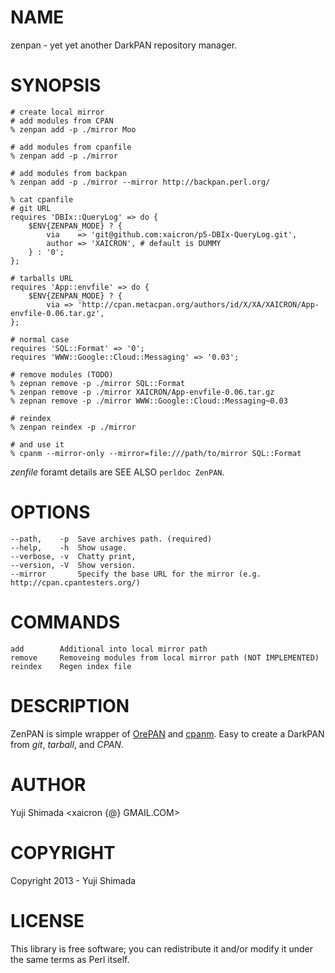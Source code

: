 # NAME

zenpan - yet yet another DarkPAN repository manager.

# SYNOPSIS

    # create local mirror
    # add modules from CPAN
    % zenpan add -p ./mirror Moo

    # add modules from cpanfile
    % zenpan add -p ./mirror

    # add modules from backpan
    % zenpan add -p ./mirror --mirror http://backpan.perl.org/

    % cat cpanfile
    # git URL
    requires 'DBIx::QueryLog' => do {
        $ENV{ZENPAN_MODE} ? {
            via    => 'git@github.com:xaicron/p5-DBIx-QueryLog.git',
            author => 'XAICRON', # default is DUMMY
        } : '0';
    };

    # tarballs URL
    requires 'App::envfile' => do {
        $ENV{ZENPAN_MODE} ? {
            via => 'http://cpan.metacpan.org/authors/id/X/XA/XAICRON/App-envfile-0.06.tar.gz',
    };

    # normal case
    requires 'SQL::Format' => '0';
    requires 'WWW::Google::Cloud::Messaging' => '0.03';

    # remove modules (TODO)
    % zepnan remove -p ./mirror SQL::Format
    % zenpan remove -p ./mirror XAICRON/App-envfile-0.06.tar.gz
    % zepnan remove -p ./mirror WWW::Google::Cloud::Messaging~0.03

    # reindex
    % zenpan reindex -p ./mirror

    # and use it
    % cpanm --mirror-only --mirror=file:///path/to/mirror SQL::Format

_zenfile_ foramt details are SEE ALSO `perldoc ZenPAN`.

# OPTIONS

    --path,    -p  Save archives path. (required)
    --help,    -h  Show usage.
    --verbose, -v  Chatty print,
    --version, -V  Show version.
    --mirror       Specify the base URL for the mirror (e.g. http://cpan.cpantesters.org/)

# COMMANDS

    add        Additional into local mirror path
    remove     Removeing modules from local mirror path (NOT IMPLEMENTED)
    reindex    Regen index file

# DESCRIPTION

ZenPAN is simple wrapper of [OrePAN](http://search.cpan.org/perldoc?OrePAN) and [cpanm](http://search.cpan.org/perldoc?cpanm).
Easy to create a DarkPAN from _git_, _tarball_, and _CPAN_.

# AUTHOR

Yuji Shimada <xaicron {@} GMAIL.COM>

# COPYRIGHT

Copyright 2013 - Yuji Shimada

# LICENSE

This library is free software; you can redistribute it and/or modify
it under the same terms as Perl itself.
